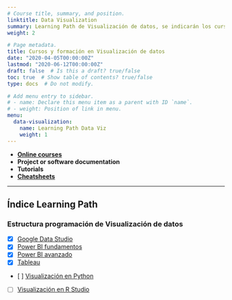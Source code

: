 ```yaml
---
# Course title, summary, and position.
linktitle: Data Visualization
summary: Learning Path de Visualización de datos, se indicarán los cursos de Data Studio, Tableau y Power BI.
weight: 2

# Page metadata.
title: Cursos y formación en Visualización de datos
date: "2020-04-05T00:00:00Z"
lastmod: "2020-06-12T00:00:00Z"
draft: false  # Is this a draft? true/false
toc: true  # Show table of contents? true/false
type: docs  # Do not modify.

# Add menu entry to sidebar.
# - name: Declare this menu item as a parent with ID `name`.
# - weight: Position of link in menu.
menu:
  data-visualization:
    name: Learning Path Data Viz
    weight: 1
---
```


* **[Online courses]()**
* **Project or software documentation**
* **Tutorials**
* **[Cheatsheets](/tutorial)**

***

## Índice Learning Path


### Estructura programación de Visualización de datos

- [x] [Google Data Studio](/curso-google-data-studio)
- [x] [Power BI fundamentos](/curso-power-bi-fundamentos)
- [x] [Power BI avanzado](/curso-power-bi-avanzado)
- [x] [Tableau](tableau)
- [ ] [Visualización en Python](/)
- [ ] [Visualización en R Studio](/)


